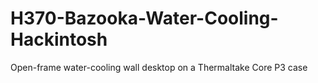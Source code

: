 # H370-Bazooka-Water-Cooling-Hackintosh
Open-frame water-cooling wall desktop on a Thermaltake Core P3 case
